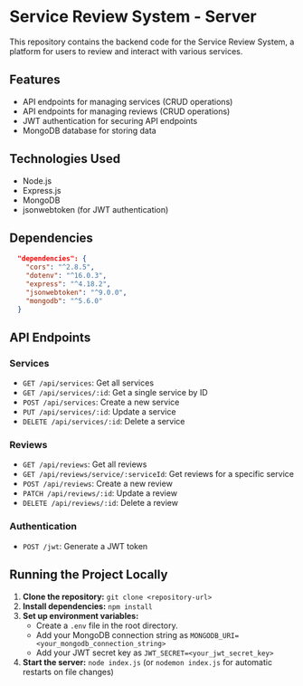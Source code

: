 # Service Review System - Server

This repository contains the backend code for the Service Review System, a platform for users to review and interact with various services.

## Features

*   API endpoints for managing services (CRUD operations)
*   API endpoints for managing reviews (CRUD operations)
*   JWT authentication for securing API endpoints
*   MongoDB database for storing data

## Technologies Used

*   Node.js
*   Express.js
*   MongoDB
*   jsonwebtoken (for JWT authentication)

## Dependencies

```json
  "dependencies": {
    "cors": "^2.8.5",
    "dotenv": "^16.0.3",
    "express": "^4.18.2",
    "jsonwebtoken": "^9.0.0",
    "mongodb": "^5.6.0"
  }
  ```
  ## API Endpoints

### Services

*   `GET /api/services`: Get all services
*   `GET /api/services/:id`: Get a single service by ID
*   `POST /api/services`: Create a new service
*   `PUT /api/services/:id`: Update a service
*   `DELETE /api/services/:id`: Delete a service

### Reviews

*   `GET /api/reviews`: Get all reviews
*   `GET /api/reviews/service/:serviceId`: Get reviews for a specific service
*   `POST /api/reviews`: Create a new review
*   `PATCH /api/reviews/:id`: Update a review
*   `DELETE /api/reviews/:id`: Delete a review

### Authentication

*   `POST /jwt`: Generate a JWT token


## Running the Project Locally

1.  **Clone the repository:** `git clone <repository-url>`
2.  **Install dependencies:** `npm install`
3.  **Set up environment variables:**
    *   Create a `.env` file in the root directory.
    *   Add your MongoDB connection string as `MONGODB_URI=<your_mongodb_connection_string>`
    *   Add your JWT secret key as `JWT_SECRET=<your_jwt_secret_key>`
4.  **Start the server:** `node index.js` (or `nodemon index.js` for automatic restarts on file changes)